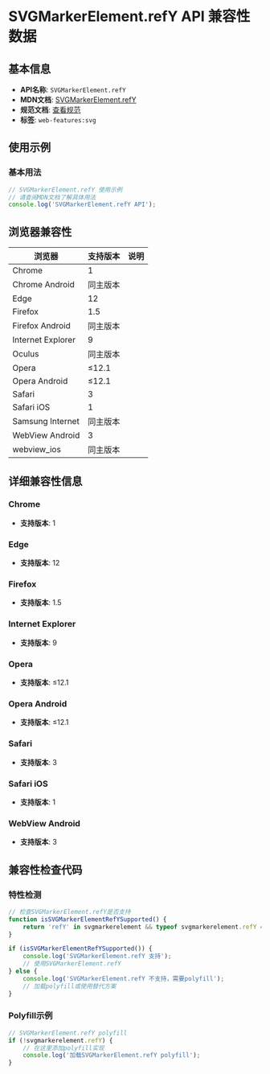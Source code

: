 # SVGMarkerElement.refY API 兼容性数据

## 基本信息

- **API名称**: `SVGMarkerElement.refY`
- **MDN文档**: [SVGMarkerElement.refY](https://developer.mozilla.org/docs/Web/API/SVGMarkerElement/refY)
- **规范文档**: [查看规范](https://svgwg.org/svg2-draft/painting.html#__svg__SVGMarkerElement__refY)
- **标签**: `web-features:svg`

## 使用示例

### 基本用法

```javascript
// SVGMarkerElement.refY 使用示例
// 请查阅MDN文档了解具体用法
console.log('SVGMarkerElement.refY API');
```

## 浏览器兼容性

| 浏览器 | 支持版本 | 说明 |
|--------|----------|------|
| Chrome | 1 |  |
| Chrome Android | 同主版本 |  |
| Edge | 12 |  |
| Firefox | 1.5 |  |
| Firefox Android | 同主版本 |  |
| Internet Explorer | 9 |  |
| Oculus | 同主版本 |  |
| Opera | ≤12.1 |  |
| Opera Android | ≤12.1 |  |
| Safari | 3 |  |
| Safari iOS | 1 |  |
| Samsung Internet | 同主版本 |  |
| WebView Android | 3 |  |
| webview_ios | 同主版本 |  |

## 详细兼容性信息

### Chrome

- **支持版本**: 1

### Edge

- **支持版本**: 12

### Firefox

- **支持版本**: 1.5

### Internet Explorer

- **支持版本**: 9

### Opera

- **支持版本**: ≤12.1

### Opera Android

- **支持版本**: ≤12.1

### Safari

- **支持版本**: 3

### Safari iOS

- **支持版本**: 1

### WebView Android

- **支持版本**: 3

## 兼容性检查代码

### 特性检测

```javascript
// 检查SVGMarkerElement.refY是否支持
function isSVGMarkerElementRefYSupported() {
    return 'refY' in svgmarkerelement && typeof svgmarkerelement.refY === 'function';
}

if (isSVGMarkerElementRefYSupported()) {
    console.log('SVGMarkerElement.refY 支持');
    // 使用SVGMarkerElement.refY
} else {
    console.log('SVGMarkerElement.refY 不支持，需要polyfill');
    // 加载polyfill或使用替代方案
}
```

### Polyfill示例

```javascript
// SVGMarkerElement.refY polyfill
if (!svgmarkerelement.refY) {
    // 在这里添加polyfill实现
    console.log('加载SVGMarkerElement.refY polyfill');
}
```


